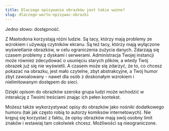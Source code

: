 ```yaml
---
title: Dlaczego opisywanie obrazków jest takie ważne?
slug: dlaczego-warto-opisywac-obrazki
---
```


Jedno słowo: dostępność.

Z Mastodona korzystają różni ludzie. Są tacy, którzy mają problemy ze wzrokiem i używają czytników ekranu. Są też tacy, którzy mają wyłączone wyświetlanie obrazków, w celu ograniczenia zużycia danych. Zdarzają się czasem problemy z dyskami i serwerami. Administracja Twojej instancji może również zdecydować o usunięciu starych plików, a wtedy Twój obrazek już się nie wyświetli. A czasem może się zdarzyć, że to, co chcesz pokazać na obrazku, jest mało czytelne, zbyt abstrakcyjne, a Twój humor zbyt zawoalowany - nawet dla osób z doskonałym wzrokiem i nielimitowanym dostępem do sieci.

Dzięki opisom do obrazków szeroka grupa ludzi może wchodzić w interakcję z Twoimi treściami znając ich pełen kontekst.

Możesz także wykorzystywać opisy do obrazków jako nośniki dodatkowego humoru (tak jak często robią to autorzy komiksów internetowych). Nie krępuj się korzystać z faktu, że opisy obrazków mają swój osobny limit znaków i wstawiaj tam cokolwiek chcesz. Możliwości są nieograniczone.
